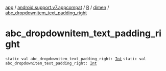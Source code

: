 [app](../../../index.md) / [android.support.v7.appcompat](../../index.md) / [R](../index.md) / [dimen](index.md) / [abc_dropdownitem_text_padding_right](.)

# abc_dropdownitem_text_padding_right

`static val abc_dropdownitem_text_padding_right: `[`Int`](https://kotlinlang.org/api/latest/jvm/stdlib/kotlin/-int/index.html)
`static val abc_dropdownitem_text_padding_right: `[`Int`](https://kotlinlang.org/api/latest/jvm/stdlib/kotlin/-int/index.html)